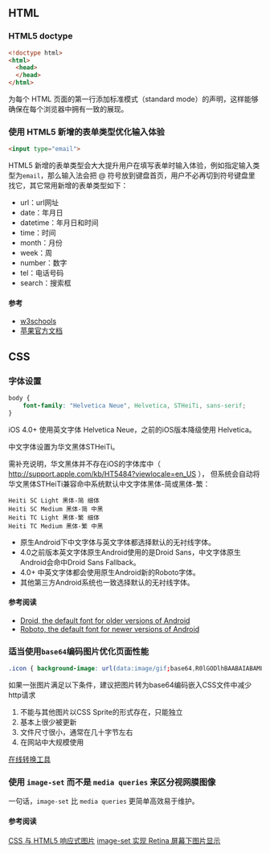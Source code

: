 ## HTML
### HTML5 doctype

```html
<!doctype html>
<html>
  <head>
  </head>
</html>
```

为每个 HTML 页面的第一行添加标准模式（standard mode）的声明，这样能够确保在每个浏览器中拥有一致的展现。

### 使用 HTML5 新增的表单类型优化输入体验

```html
<input type="email">
```

HTML5 新增的表单类型会大大提升用户在填写表单时输入体验，例如指定输入类型为`email`，那么输入法会把 @ 符号放到键盘首页，用户不必再切到符号键盘里找它，其它常用新增的表单类型如下：

* url：url网址
* date：年月日
* datetime：年月日和时间
* time：时间
* month：月份
* week：周
* number：数字
* tel：电话号码
* search：搜索框

#### 参考

* [w3schools](http://www.w3schools.com/tags/tag_input.asp)
* [苹果官方文档](https://developer.apple.com/library/safari/documentation/AppleApplications/Reference/SafariHTMLRef/Articles/InputTypes.html#//apple_ref/doc/uid/TP40008055-SW1)

## CSS
### 字体设置

```css
body {
    font-family: "Helvetica Neue", Helvetica, STHeiTi, sans-serif;
}
```

iOS 4.0+ 使用英文字体 Helvetica Neue，之前的iOS版本降级使用 Helvetica。

中文字体设置为华文黑体STHeiTi。

需补充说明，华文黑体并不存在iOS的字体库中（ http://support.apple.com/kb/HT5484?viewlocale=en_US ），
但系统会自动将华文黑体STHeiTi兼容命中系统默认中文字体黑体-简或黑体-繁：

```
Heiti SC Light 黑体-简 细体
Heiti SC Medium 黑体-简 中黑
Heiti TC Light 黑体-繁 细体
Heiti TC Medium 黑体-繁 中黑
```

* 原生Android下中文字体与英文字体都选择默认的无衬线字体。
* 4.0之前版本英文字体原生Android使用的是Droid Sans，中文字体原生Android会命中Droid Sans Fallback。
* 4.0+ 中英文字体都会使用原生Android新的Roboto字体。
* 其他第三方Android系统也一致选择默认的无衬线字体。

#### 参考阅读
* [Droid, the default font for older versions of Android](http://en.wikipedia.org/wiki/Droid_fonts)
* [Roboto, the default font for newer versions of Android](http://en.wikipedia.org/wiki/Roboto)

### 适当使用`base64`编码图片优化页面性能

```css
.icon { background-image: url(data:image/gif;base64,R0lGODlhBAABAIABAMLBwfLx8SH5BAEAAAEALAAAAAAEAAEAAAICRF4AOw==); }
```

如果一张图片满足以下条件，建议把图片转为base64编码嵌入CSS文件中减少http请求

1. 不能与其他图片以CSS Sprite的形式存在，只能独立
2. 基本上很少被更新
3. 文件尺寸很小，通常在几十字节左右
4. 在网站中大规模使用

[在线转换工具](http://webcodertools.com/imagetobase64converter)

### 使用 `image-set` 而不是 `media queries` 来区分视网膜图像

一句话，`image-set` 比 `media queries` 更简单高效易于维护。

#### 参考阅读
[CSS 与 HTML5 响应式图片](http://www.iyunlu.com/view/Front-end/70.html)
[image-set 实现 Retina 屏幕下图片显示](http://www.w3cplus.com/css/safari-6-and-chrome-21-add-image-set-to-support-retina-images.html)
